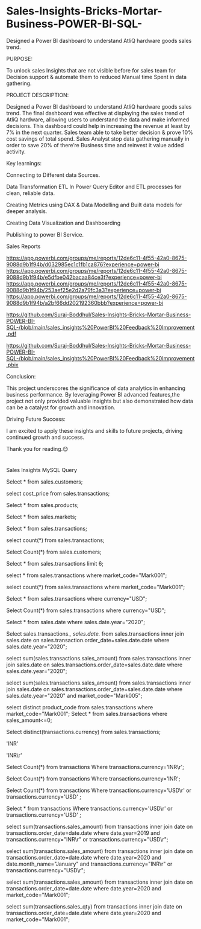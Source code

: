 # Sales-Insights-Bricks-Mortar-Business-POWER-BI-SQL-
Designed a Power BI dashboard to understand AtliQ hardware goods sales trend. 

PURPOSE:

 To unlock sales Insights that are not visible before for sales team for Decision support & automate them to reduced Manual time Spent in data gathering.
 
PROJECT DESCRIPTION: 

 Designed a Power BI dashboard to understand AtliQ hardware goods sales trend. 
The final dashboard was effective at displaying the sales trend of AtliQ hardware, allowing users to understand the data and make informed decisions.
 This dashboard could help in increasing the revenue at least by 7% in the next quarter.
Sales team able to take better decision & prove 10% cost savings of total spend.
Sales Analyst stop data gathering manually in order to save 20% of there’re Business time and reinvest it value added activity.  

Key learnings:

   Connecting to Different data Sources.
 
   Data Transformation ETL In Power Query Editor and ETL processes for clean, reliable data.
 
   Creating Metrics using DAX & Data Modelling and Built data models for deeper analysis.
 
   Creating Data Visualization and Dashboarding
 
   Publishing to power BI Service. 

Sales Reports

https://app.powerbi.com/groups/me/reports/12de6c11-4f55-42a0-8675-9088d9b1f94b/d032985ec1c1fb1ca876?experience=power-bi
https://app.powerbi.com/groups/me/reports/12de6c11-4f55-42a0-8675-9088d9b1f94b/e5dfbe042bacaa84ce3f?experience=power-bi
https://app.powerbi.com/groups/me/reports/12de6c11-4f55-42a0-8675-9088d9b1f94b/253aef25e2d2a79fc3a3?experience=power-bi
https://app.powerbi.com/groups/me/reports/12de6c11-4f55-42a0-8675-9088d9b1f94b/a2bf66dd202192360bbb?experience=power-bi

https://github.com/Suraj-Boddhul/Sales-Insights-Bricks-Mortar-Business-POWER-BI-SQL-/blob/main/sales_insights%20PowerBI%20Feedback%20Improvement.pdf

https://github.com/Suraj-Boddhul/Sales-Insights-Bricks-Mortar-Business-POWER-BI-SQL-/blob/main/sales_insights%20PowerBI%20Feedback%20Improvement.pbix


Conclusion:

  This project underscores the significance of data analytics in enhancing business performance. By leveraging Power BI advanced features,the project not only provided valuable insights but also demonstrated how data can be a catalyst for growth and innovation.

Driving Future Success:

  I am excited to apply these insights and skills to future projects, driving continued growth and success.

Thank you for reading.😊


#






#
Sales Insights MySQL Query


Select * from sales.customers;

select cost_price from sales.transactions;

Select * from sales.products;

Select * from sales.markets;

Select * from sales.transactions;

select count(*) from sales.transactions;

Select Count(*) from sales.customers;

Select * from sales.transactions limit 6;

select * from sales.transactions where market_code="Mark001";

select count(*) from sales.transactions where market_code="Mark001";

Select * from sales.transactions where currency="USD";

Select Count(*) from sales.transactions where currency="USD";

Select * from sales.date where sales.date.year="2020";

Select sales.transactions.*, sales.date.* from  sales.transactions inner join sales.date on sales.transaction.order_date=sales.date.date where sales.date.year="2020";


select sum(sales.transactions.sales_amount) from sales.transactions inner join sales.date on sales.transactions.order_date=sales.date.date where sales.date.year="2020";

select sum(sales.transactions.sales_amount) from sales.transactions inner join sales.date on sales.transactions.order_date=sales.date.date where sales.date.year="2020" and market_code="Mark005";


select distinct product_code from sales.transactions where market_code="Mark001";
Select * from sales.transactions where sales_amount<=0;


Select distinct(transactions.currency) from  sales.transactions;

'INR'

'INR\r'

Select Count(*)  from  transactions Where transactions.currency='INR\r';

Select Count(*)  from  transactions Where transactions.currency='INR';

Select Count(*)  from  transactions Where transactions.currency='USD\r' or transactions.currency='USD' ;

Select *  from  transactions Where transactions.currency='USD\r' or transactions.currency='USD' ;

select sum(transactions.sales_amount) from transactions inner join date on transactions.order_date=date.date where date.year=2019 and transactions.currency="INR\r" or transactions.currency="USD\r";


select sum(transactions.sales_amount) from transactions inner join date on transactions.order_date=date.date where date.year=2020 and date.month_name="January" and  transactions.currency="INR\r" or transactions.currency="USD\r";


select sum(transactions.sales_amount) from transactions inner join date on transactions.order_date=date.date where date.year=2020 and    market_code="Mark001";


select sum(transactions.sales_qty) from transactions inner join date on transactions.order_date=date.date where date.year=2020 and    market_code="Mark001";
